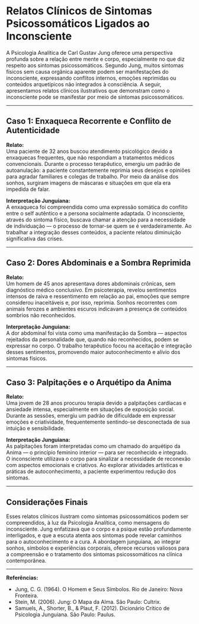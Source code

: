 
# Relatos Clínicos de Sintomas Psicossomáticos Ligados ao Inconsciente

A Psicologia Analítica de Carl Gustav Jung oferece uma perspectiva profunda sobre a relação entre mente e corpo, especialmente no que diz respeito aos sintomas psicossomáticos. Segundo Jung, muitos sintomas físicos sem causa orgânica aparente podem ser manifestações do inconsciente, expressando conflitos internos, emoções reprimidas ou conteúdos arquetípicos não integrados à consciência. A seguir, apresentamos relatos clínicos ilustrativos que demonstram como o inconsciente pode se manifestar por meio de sintomas psicossomáticos.

---

## Caso 1: Enxaqueca Recorrente e Conflito de Autenticidade

**Relato:**  
Uma paciente de 32 anos buscou atendimento psicológico devido a enxaquecas frequentes, que não respondiam a tratamentos médicos convencionais. Durante o processo terapêutico, emergiu um padrão de autoanulação: a paciente constantemente reprimia seus desejos e opiniões para agradar familiares e colegas de trabalho. Por meio da análise dos sonhos, surgiram imagens de máscaras e situações em que ela era impedida de falar.

**Interpretação Junguiana:**  
A enxaqueca foi compreendida como uma expressão somática do conflito entre o self autêntico e a persona socialmente adaptada. O inconsciente, através do sintoma físico, buscava chamar a atenção para a necessidade de individuação — o processo de tornar-se quem se é verdadeiramente. Ao trabalhar a integração desses conteúdos, a paciente relatou diminuição significativa das crises.

---

## Caso 2: Dores Abdominais e a Sombra Reprimida

**Relato:**  
Um homem de 45 anos apresentava dores abdominais crônicas, sem diagnóstico médico conclusivo. Em psicoterapia, revelou sentimentos intensos de raiva e ressentimento em relação ao pai, emoções que sempre considerou inaceitáveis e, por isso, reprimia. Sonhos recorrentes com animais ferozes e ambientes escuros indicavam a presença de conteúdos sombrios não reconhecidos.

**Interpretação Junguiana:**  
A dor abdominal foi vista como uma manifestação da Sombra — aspectos rejeitados da personalidade que, quando não reconhecidos, podem se expressar no corpo. O trabalho terapêutico focou na aceitação e integração desses sentimentos, promovendo maior autoconhecimento e alívio dos sintomas físicos.

---

## Caso 3: Palpitações e o Arquétipo da Anima

**Relato:**  
Uma jovem de 28 anos procurou terapia devido a palpitações cardíacas e ansiedade intensa, especialmente em situações de exposição social. Durante as sessões, emergiu um padrão de dificuldade em expressar emoções e criatividade, frequentemente sentindo-se desconectada de sua intuição e sensibilidade.

**Interpretação Junguiana:**  
As palpitações foram interpretadas como um chamado do arquétipo da Anima — o princípio feminino interior — para ser reconhecido e integrado. O inconsciente utilizava o corpo para sinalizar a necessidade de reconexão com aspectos emocionais e criativos. Ao explorar atividades artísticas e práticas de autoconhecimento, a paciente experimentou redução dos sintomas.

---

## Considerações Finais

Esses relatos clínicos ilustram como sintomas psicossomáticos podem ser compreendidos, à luz da Psicologia Analítica, como mensagens do inconsciente. Jung enfatizava que o corpo e a psique estão profundamente interligados, e que a escuta atenta aos sintomas pode revelar caminhos para o autoconhecimento e a cura. A abordagem junguiana, ao integrar sonhos, símbolos e experiências corporais, oferece recursos valiosos para a compreensão e o tratamento dos sintomas psicossomáticos na clínica contemporânea.

---

**Referências:**

- Jung, C. G. (1964). O Homem e Seus Símbolos. Rio de Janeiro: Nova Fronteira.
- Stein, M. (2006). Jung: O Mapa da Alma. São Paulo: Cultrix.
- Samuels, A., Shorter, B., & Plaut, F. (2012). Dicionário Crítico de Psicologia Junguiana. São Paulo: Paulus.
```
